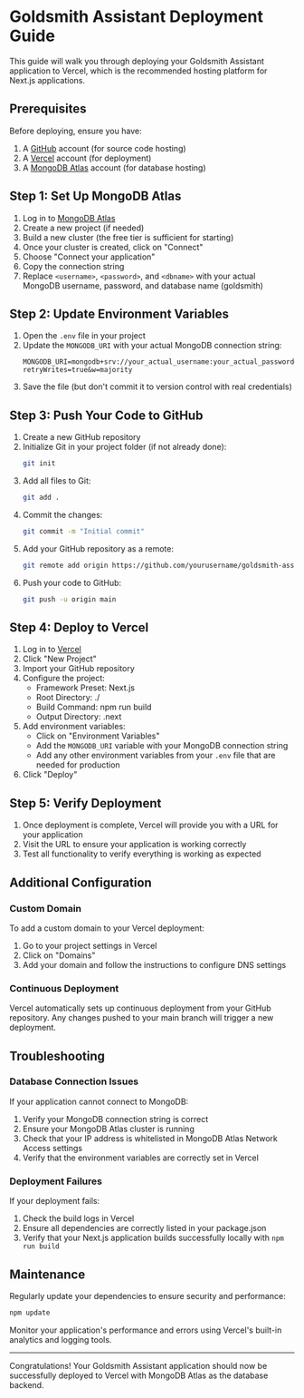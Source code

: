 # Goldsmith Assistant Deployment Guide

This guide will walk you through deploying your Goldsmith Assistant application to Vercel, which is the recommended hosting platform for Next.js applications.

## Prerequisites

Before deploying, ensure you have:

1. A [GitHub](https://github.com) account (for source code hosting)
2. A [Vercel](https://vercel.com) account (for deployment)
3. A [MongoDB Atlas](https://www.mongodb.com/cloud/atlas) account (for database hosting)

## Step 1: Set Up MongoDB Atlas

1. Log in to [MongoDB Atlas](https://www.mongodb.com/cloud/atlas)
2. Create a new project (if needed)
3. Build a new cluster (the free tier is sufficient for starting)
4. Once your cluster is created, click on "Connect"
5. Choose "Connect your application"
6. Copy the connection string
7. Replace `<username>`, `<password>`, and `<dbname>` with your actual MongoDB username, password, and database name (goldsmith)

## Step 2: Update Environment Variables

1. Open the `.env` file in your project
2. Update the `MONGODB_URI` with your actual MongoDB connection string:
   ```
   MONGODB_URI=mongodb+srv://your_actual_username:your_actual_password@your_cluster.mongodb.net/goldsmith?retryWrites=true&w=majority
   ```
3. Save the file (but don't commit it to version control with real credentials)

## Step 3: Push Your Code to GitHub

1. Create a new GitHub repository
2. Initialize Git in your project folder (if not already done):
   ```bash
   git init
   ```
3. Add all files to Git:
   ```bash
   git add .
   ```
4. Commit the changes:
   ```bash
   git commit -m "Initial commit"
   ```
5. Add your GitHub repository as a remote:
   ```bash
   git remote add origin https://github.com/yourusername/goldsmith-assistant.git
   ```
6. Push your code to GitHub:
   ```bash
   git push -u origin main
   ```

## Step 4: Deploy to Vercel

1. Log in to [Vercel](https://vercel.com)
2. Click "New Project"
3. Import your GitHub repository
4. Configure the project:
   - Framework Preset: Next.js
   - Root Directory: ./
   - Build Command: npm run build
   - Output Directory: .next
5. Add environment variables:
   - Click on "Environment Variables"
   - Add the `MONGODB_URI` variable with your MongoDB connection string
   - Add any other environment variables from your `.env` file that are needed for production
6. Click "Deploy"

## Step 5: Verify Deployment

1. Once deployment is complete, Vercel will provide you with a URL for your application
2. Visit the URL to ensure your application is working correctly
3. Test all functionality to verify everything is working as expected

## Additional Configuration

### Custom Domain

To add a custom domain to your Vercel deployment:

1. Go to your project settings in Vercel
2. Click on "Domains"
3. Add your domain and follow the instructions to configure DNS settings

### Continuous Deployment

Vercel automatically sets up continuous deployment from your GitHub repository. Any changes pushed to your main branch will trigger a new deployment.

## Troubleshooting

### Database Connection Issues

If your application cannot connect to MongoDB:

1. Verify your MongoDB connection string is correct
2. Ensure your MongoDB Atlas cluster is running
3. Check that your IP address is whitelisted in MongoDB Atlas Network Access settings
4. Verify that the environment variables are correctly set in Vercel

### Deployment Failures

If your deployment fails:

1. Check the build logs in Vercel
2. Ensure all dependencies are correctly listed in your package.json
3. Verify that your Next.js application builds successfully locally with `npm run build`

## Maintenance

Regularly update your dependencies to ensure security and performance:

```bash
npm update
```

Monitor your application's performance and errors using Vercel's built-in analytics and logging tools.

---

Congratulations! Your Goldsmith Assistant application should now be successfully deployed to Vercel with MongoDB Atlas as the database backend.